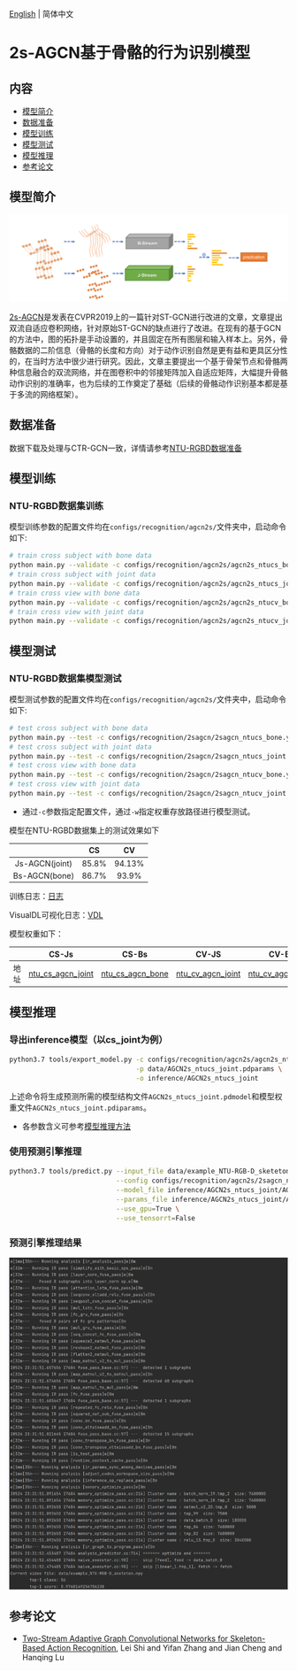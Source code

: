 [English](../../../en/model_zoo/recognition/agcn2s.md)  | 简体中文

# 2s-AGCN基于骨骼的行为识别模型

## 内容

- [模型简介](#模型简介)
- [数据准备](#数据准备)
- [模型训练](#模型训练)
- [模型测试](#模型测试)
- [模型推理](#模型推理)
- [参考论文](#参考论文)

## 模型简介

![模型结构图](../../../images/agcn2s.png)

[2s-AGCN](https://openaccess.thecvf.com/content_CVPR_2019/papers/Shi_Two-Stream_Adaptive_Graph_Convolutional_Networks_for_Skeleton-Based_Action_Recognition_CVPR_2019_paper.pdf)是发表在CVPR2019上的一篇针对ST-GCN进行改进的文章，文章提出双流自适应卷积网络，针对原始ST-GCN的缺点进行了改进。在现有的基于GCN的方法中，图的拓扑是手动设置的，并且固定在所有图层和输入样本上。另外，骨骼数据的二阶信息（骨骼的长度和方向）对于动作识别自然是更有益和更具区分性的，在当时方法中很少进行研究。因此，文章主要提出一个基于骨架节点和骨骼两种信息融合的双流网络，并在图卷积中的邻接矩阵加入自适应矩阵，大幅提升骨骼动作识别的准确率，也为后续的工作奠定了基础（后续的骨骼动作识别基本都是基于多流的网络框架）。

## 数据准备

数据下载及处理与CTR-GCN一致，详情请参考[NTU-RGBD数据准备](../../dataset/ntu-rgbd.md)

## 模型训练

### NTU-RGBD数据集训练

模型训练参数的配置文件均在`configs/recognition/agcn2s/`文件夹中，启动命令如下:

```bash
# train cross subject with bone data
python main.py --validate -c configs/recognition/agcn2s/agcn2s_ntucs_bone.yaml --seed 1
# train cross subject with joint data
python main.py --validate -c configs/recognition/agcn2s/agcn2s_ntucs_joint.yaml --seed 1
# train cross view with bone data
python main.py --validate -c configs/recognition/agcn2s/agcn2s_ntucv_bone.yaml --seed 1
# train cross view with joint data
python main.py --validate -c configs/recognition/agcn2s/agcn2s_ntucv_joint.yaml --seed 1
```

## 模型测试

### NTU-RGBD数据集模型测试

模型测试参数的配置文件均在`configs/recognition/agcn2s/`文件夹中，启动命令如下:

```bash
# test cross subject with bone data
python main.py --test -c configs/recognition/2sagcn/2sagcn_ntucs_bone.yaml -w data/2SAGCN_ntucs_bone.pdparams
# test cross subject with joint data
python main.py --test -c configs/recognition/2sagcn/2sagcn_ntucs_joint.yaml -w data/2SAGCN_ntucs_joint.pdparams
# test cross view with bone data
python main.py --test -c configs/recognition/2sagcn/2sagcn_ntucv_bone.yaml -w data/2SAGCN_ntucv_bone.pdparams
# test cross view with joint data
python main.py --test -c configs/recognition/2sagcn/2sagcn_ntucv_joint.yaml -w data/2SAGCN_ntucv_joint.pdparams
```

* 通过`-c`参数指定配置文件，通过`-w`指定权重存放路径进行模型测试。

模型在NTU-RGBD数据集上的测试效果如下

|                |  CS   |   CV   |
| :------------: | :---: | :----: |
| Js-AGCN(joint) | 85.8% | 94.13% |
| Bs-AGCN(bone)  | 86.7% | 93.9%  |

训练日志：[日志](https://github.com/ELKYang/2s-AGCN-paddle/tree/main/work_dir/ntu)

VisualDL可视化日志：[VDL](https://github.com/ELKYang/2s-AGCN-paddle/tree/main/runs)

模型权重如下：

|      | CS-Js                                                        | CS-Bs                                                        | CV-JS                                                        | CV-Bs                                                        |
| ---- | ------------------------------------------------------------ | ------------------------------------------------------------ | ------------------------------------------------------------ | ------------------------------------------------------------ |
| 地址 | [ntu_cs_agcn_joint](https://github.com/ELKYang/2s-AGCN-paddle/blob/main/weights/ntu_cs_agcn_joint-48-30674.pdparams) | [ntu_cs_agcn_bone](https://github.com/ELKYang/2s-AGCN-paddle/blob/main/weights/ntu_cs_agcn_bone-44-28170.pdparams) | [ntu_cv_agcn_joint](https://github.com/ELKYang/2s-AGCN-paddle/blob/main/weights/ntu_cv_agcn_joint-38-22932.pdparams) | [ntu_cv_agcn_bone](https://github.com/ELKYang/2s-AGCN-paddle/blob/main/weights/ntu_cv_agcn_bone-49-29400.pdparams) |

## 模型推理

### 导出inference模型（以cs_joint为例）

```bash
python3.7 tools/export_model.py -c configs/recognition/agcn2s/agcn2s_ntucs_joint.yaml \
                                -p data/AGCN2s_ntucs_joint.pdparams \
                                -o inference/AGCN2s_ntucs_joint
```

上述命令将生成预测所需的模型结构文件`AGCN2s_ntucs_joint.pdmodel`和模型权重文件`AGCN2s_ntucs_joint.pdiparams`。

- 各参数含义可参考[模型推理方法](https://github.com/PaddlePaddle/PaddleVideo/blob/release/2.0/docs/zh-CN/start.md#2-%E6%A8%A1%E5%9E%8B%E6%8E%A8%E7%90%86)

### 使用预测引擎推理

```bash
python3.7 tools/predict.py --input_file data/example_NTU-RGB-D_sketeton.npy \
                           --config configs/recognition/agcn2s/2sagcn_ntucs_joint.yaml \
                           --model_file inference/AGCN2s_ntucs_joint/AGCN2s_ntucs_joint.pdmodel \
                           --params_file inference/AGCN2s_ntucs_joint/AGCN2s_ntucs_joint.pdiparams \
                           --use_gpu=True \
                           --use_tensorrt=False
```

### 预测引擎推理结果
![预测引擎推理结果图](../../../images/agcn2s_result.png)

## 参考论文

- [Two-Stream Adaptive Graph Convolutional Networks for Skeleton-Based Action Recognition](https://openaccess.thecvf.com/content_CVPR_2019/papers/Shi_Two-Stream_Adaptive_Graph_Convolutional_Networks_for_Skeleton-Based_Action_Recognition_CVPR_2019_paper.pdf), Lei Shi and Yifan Zhang and Jian Cheng and Hanqing Lu
